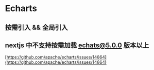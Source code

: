 # Echarts

## 按需引入 && 全局引入

## nextjs 中不支持按需加载 echats@5.0.0 版本以上

[https://github.com/apache/echarts/issues/14864](https://github.com/apache/echarts/issues/14864)


